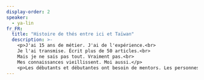 ```yaml
---
display-order: 2
speaker:
  - ya-lin
fr_FR:
  title: "Histoire de thés entre ici et Taïwan"
  description: >-
    <p>J'ai 15 ans de métier. J'ai de l'expérience.<br>
    Je l'ai transmise. Écrit plus de 50 articles.<br>
    Mais je ne sais pas tout. Vraiment pas.<br>
    Mes connaissances vieillissent. Moi aussi.</p>
    <p>Les débutants et débutantes ont besoin de mentors. Les personnes &laquo;&nbsp;expérimentées&nbsp;&raquo; aussi, car en fait… on ne l’est pas du tout. On est même des personnes toutes cruellement débutantes. Et même de plus en plus débutantes.</p>
---
```

